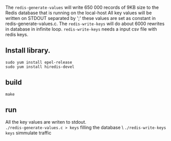 The `redis-generate-values` will write 650 000 records of 9KB size to the Redis database that is running on the local-host All key values will be written on STDOUT separated by ';' these values are set as constant in redis-generate-values.c. The `redis-write-keys` will do about 6000 rewrites in database in infinite loop. `redis-write-keys` needs a input csv file with redis keys. 

## Install library. 

`sudo yum install epel-release` \
`sudo yum install hiredis-devel`

## build 
`make` 

## run 
All the key values are writen to stdout. \
`./redis-generate-values.c > keys` filling the database \\
`./redis-write-keys keys` simmulate traffic 

